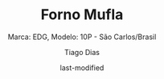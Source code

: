 ---
title: "Forno Mufla"
subtitle: "Marca: EDG, Modelo: 10P - São Carlos/Brasil"
status: "Ativo"
procedimento: PEQ-041
image: "fotos/041.jpg"
categories: 
    - Cinzas
author: Tiago Dias
date: last-modified
date-format: DD/MM/YYYY
lang: pt-br
---